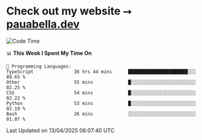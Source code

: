# Check out my website ⭢ [pauabella.dev](https://pauabella.dev)

<!--START_SECTION:waka-->
![Code Time](http://img.shields.io/badge/Code%20Time-4%2C332%20hrs%205%20mins-blue)

📊 **This Week I Spent My Time On** 

```text
💬 Programming Languages: 
TypeScript               36 hrs 44 mins      ██████████████████████░░░   89.65 % 
Other                    55 mins             █░░░░░░░░░░░░░░░░░░░░░░░░   02.25 % 
CSS                      54 mins             █░░░░░░░░░░░░░░░░░░░░░░░░   02.22 % 
Python                   53 mins             █░░░░░░░░░░░░░░░░░░░░░░░░   02.19 % 
Bash                     26 mins             ░░░░░░░░░░░░░░░░░░░░░░░░░   01.07 % 
```


 Last Updated on 13/04/2025 06:07:40 UTC
<!--END_SECTION:waka-->

